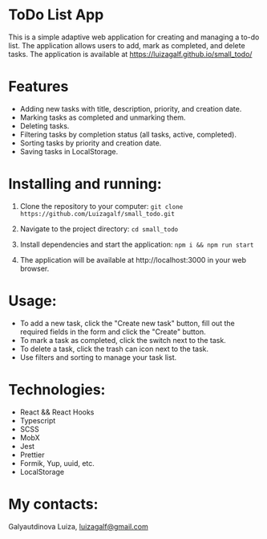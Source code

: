 # ToDo List App

This is a simple adaptive web application for creating and managing a to-do list. The application allows users to add, mark as completed, and delete tasks. The application is available at https://luizagalf.github.io/small_todo/

# Features

- Adding new tasks with title, description, priority, and creation date.
- Marking tasks as completed and unmarking them.
- Deleting tasks.
- Filtering tasks by completion status (all tasks, active, completed).
- Sorting tasks by priority and creation date.
- Saving tasks in LocalStorage.

# Installing and running:

1. Clone the repository to your computer:
   `git clone https://github.com/Luizagalf/small_todo.git`

2. Navigate to the project directory:
   `cd small_todo`

3. Install dependencies and start the application:
   `npm i && npm run start`

4. The application will be available at http://localhost:3000 in your web browser.

# Usage:

- To add a new task, click the "Create new task" button, fill out the required fields in the form and click the "Create" button.
- To mark a task as completed, click the switch next to the task.
- To delete a task, click the trash can icon next to the task.
- Use filters and sorting to manage your task list.

# Technologies:

- React && React Hooks
- Typescript
- SCSS
- MobX
- Jest
- Prettier
- Formik, Yup, uuid, etc.
- LocalStorage

# My contacts:

Galyautdinova Luiza, luizagalf@gmail.com
